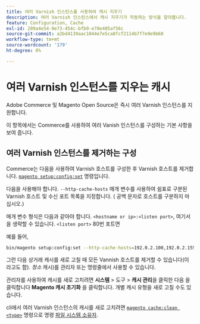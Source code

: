 ```yaml
---
title: 여러 Varnish 인스턴스를 사용하여 캐시 지우기
description: 여러 Varnish 인스턴스에서 캐시 지우기가 작동하는 방식을 알아봅니다.
feature: Configuration, Cache
exl-id: 289a4e54-9e73-454c-bfb9-e78e405af56c
source-git-commit: a2bd4139aac1044e7e5ca8fcf2114b7f7e9e9b68
workflow-type: tm+mt
source-wordcount: '179'
ht-degree: 0%

---
```


# 여러 Varnish 인스턴스를 지우는 캐시

Adobe Commerce 및 Magento Open Source은 즉시 여러 Varnish 인스턴스를 지원합니다.

이 항목에서는 Commerce를 사용하여 여러 Vanish 인스턴스를 구성하는 기본 사항을 보여 줍니다.

## 여러 Varnish 인스턴스를 제거하는 구성

Commerce는 다음을 사용하여 Varnish 호스트를 구성한 후 Varnish 호스트를 제거합니다. [`magento setup:config:set`](../../installation/tutorials/deployment.md) 명령입니다.

다음을 사용해야 합니다. `--http-cache-hosts` 매개 변수를 사용하여 쉼표로 구분된 Varnish 호스트 및 수신 포트 목록을 지정합니다. ( 공백 문자로 호스트를 구분하지 마십시오.)

매개 변수 형식은 다음과 같아야 합니다. `<hostname or ip>:<listen port>`, 여기서 을 생략할 수 있습니다. `<listen port>` 80번 포트면

예를 들어,

```bash
bin/magento setup:config:set --http-cache-hosts=192.0.2.100,192.0.2.155:8080
```

그런 다음 상거래 캐시를 새로 고칠 때 모든 Vannish 호스트를 제거할 수 있습니다(이라고도 함). _청소_ 캐시)를 관리자 또는 명령줄에서 사용할 수 있습니다.

관리자를 사용하여 캐시를 새로 고치려면 **시스템** > 도구 > **캐시 관리**&#x200B;을 클릭한 다음 을 클릭합니다 **Magento 캐시 초기화** 을 클릭합니다. 개별 캐시 유형을 새로 고칠 수도 있습니다.

cli에서 여러 Varnish 인스턴스의 캐시를 새로 고치려면 [`magento cache:clean <type>`](../cli/manage-cache.md#clean-and-flush-cache-types) 명령으로 명령 [파일 시스템 소유자](../../installation/prerequisites/file-system/overview.md).

